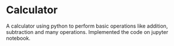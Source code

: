# Calculator
A calculator using python to perform basic operations like addition, subtraction and many operations.
Implemented the code on jupyter notebook.
